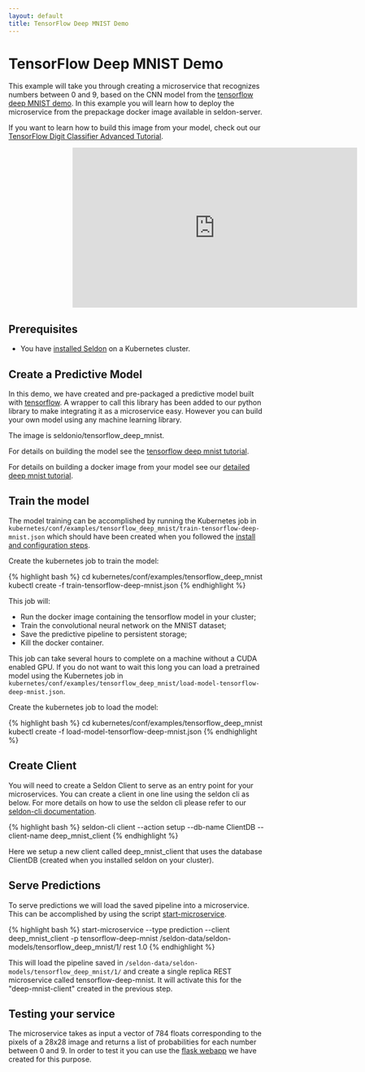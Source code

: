 ```yaml
---
layout: default
title: TensorFlow Deep MNIST Demo
---
```


# TensorFlow Deep MNIST Demo

This example will take you through creating a microservice that recognizes numbers between 0 and 9, based on the CNN model from the [tensorflow deep MNIST demo](https://www.tensorflow.org/versions/r0.10/tutorials/mnist/pros/index.html). In this example you will learn how to deploy the microservice from the prepackage docker image available in seldon-server. 

If you want to learn how to build this image from your model, check out our [TensorFlow Digit Classifier Advanced Tutorial](tensorflow-deep-mnist-example.html).

<p style="margin:auto; width:50%;">
<iframe width="560" height="315" src="https://www.youtube.com/embed/T4Y5mS75z9I" frameborder="0" allowfullscreen></iframe>
</p>

## Prerequisites

 * You have [installed Seldon](install.html) on a Kubernetes cluster.

## Create a Predictive Model

In this demo, we have created and pre-packaged a predictive model built with [tensorflow](https://www.tensorflow.org/). A wrapper to call this library has been added to our python library to make integrating it as a microservice easy. However you can build your own model using any machine learning library.

The image is seldonio/tensorflow_deep_mnist.

For details on building the model see the [tensorflow deep mnist tutorial](https://www.tensorflow.org/versions/r0.10/tutorials/mnist/pros/index.html).

For details on building a docker image from your model see our [detailed deep mnist tutorial](tensorflow-deep-mnist-example.html).


## Train the model

The model training can be accomplished by running the Kubernetes job in ```kubernetes/conf/examples/tensorflow_deep_mnist/train-tensorflow-deep-mnist.json``` which should have been created when you followed the [install and configuration steps](install.html).

Create the kubernetes job to train the model:

{% highlight bash %}
cd kubernetes/conf/examples/tensorflow_deep_mnist
kubectl create -f train-tensorflow-deep-mnist.json
{% endhighlight %}

This job will:

 * Run the docker image containing the tensorflow model in your cluster;
 * Train the convolutional neural network on the MNIST dataset; 
 * Save the predictive pipeline to persistent storage;
 * Kill the docker container.

This job can take several hours to complete on a machine without a CUDA enabled GPU. If you do not want to wait this long you can load a pretrained model using the Kubernetes job in ```kubernetes/conf/examples/tensorflow_deep_mnist/load-model-tensorflow-deep-mnist.json```.

Create the kubernetes job to load the model:

{% highlight bash %}
cd kubernetes/conf/examples/tensorflow_deep_mnist
kubectl create -f load-model-tensorflow-deep-mnist.json
{% endhighlight %}

## Create Client

You will need to create a Seldon Client to serve as an entry point for your microservices. You can create a client in one line using the seldon cli as below. For more details on how to use the seldon cli please refer to our [seldon-cli documentation](seldon-cli.html).

{% highlight bash %}
seldon-cli client --action setup --db-name ClientDB --client-name deep_mnist_client
{% endhighlight %}

Here we setup a new client called deep_mnist_client that uses the database ClientDB (created when you installed seldon on your cluster).

## Serve Predictions

To serve predictions we will load the saved pipeline into a microservice. This can be accomplished by using the script [start-microservice](scripts.html/#start-microservice).

{% highlight bash %}
start-microservice --type prediction --client deep_mnist_client -p tensorflow-deep-mnist /seldon-data/seldon-models/tensorflow_deep_mnist/1/ rest 1.0
{% endhighlight %}

This will load the pipeline saved in ```/seldon-data/seldon-models/tensorflow_deep_mnist/1/``` and create a single replica REST microservice called tensorflow-deep-mnist. It will activate this for the "deep-mnist-client" created in the previous step.

## Testing your service

The microservice takes as input a vector of 784 floats corresponding to the pixels of a 28x28 image and returns a list of probabilities for each number between 0 and 9. In order to test it you can use the [flask webapp](tensorflow-deep-mnist-webapp.html) we have created for this purpose.


